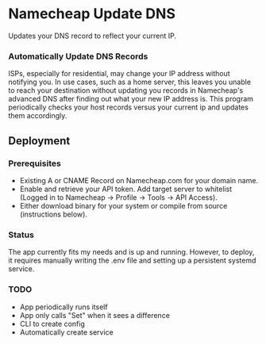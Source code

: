 # Namecheap Update DNS

Updates your DNS record to reflect your current IP.

### Automatically Update DNS Records

ISPs, especially for residential, may change your IP address without notifying you. In use cases, such as a home server, this leaves you unable to reach your destination without updating you records in Namecheap's advanced DNS after finding out what your new IP address is. This program periodically checks your host records versus your current ip and updates them accordingly.

## Deployment

### Prerequisites

- Existing A or CNAME Record on Namecheap.com for your domain name.
- Enable and retrieve your API token. Add target server to whitelist (Logged in to Namecheap -> Profile -> Tools -> API Access).
- Either download binary for your system or compile from source (instructions below).

### Status

The app currently fits my needs and is up and running. However, to deploy, it requires manually writing the .env file and setting up a persistent systemd service.

### TODO

- App periodically runs itself
- App only calls "Set" when it sees a difference
- CLI to create config
- Automatically create service
